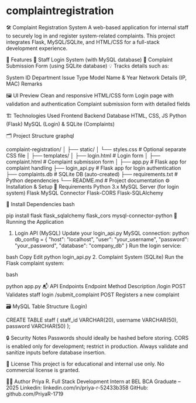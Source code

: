 # complaintregistration

🛠 Complaint Registration System
A web-based application for internal staff to securely log in and register system-related complaints. This project integrates Flask, MySQL/SQLite, and HTML/CSS for a full-stack development experience.

📌 Features
🔐 Staff Login System (with MySQL database)
📝 Complaint Submission Form (using SQLite database)
💡 Tracks details such as:

System ID
Department
Issue Type
Model Name & Year
Network Details (IP, MAC)
Remarks

🖼️ UI Preview
Clean and responsive HTML/CSS form
Login page with validation and authentication
Complaint submission form with detailed fields

🏗️ Technologies Used
Frontend	Backend	Database
HTML, CSS, JS	Python (Flask)	MySQL (Login) & SQLite (Complaints)

🗂️ Project Structure
graphql

complaint-registration/
│
├── static/
│   └── styles.css            # Optional separate CSS file
│
├── templates/
│   ├── login.html            # Login form
│   ├── complaint.html        # Complaint submission form
│
├── app.py                    # Flask app for complaint handling
├── login_api.py              # Flask app for login authentication
├── complaints.db             # SQLite DB (auto-created)
├── requirements.txt          # Python dependencies
└── README.md                 # Project documentation
⚙️ Installation & Setup
🔧 Requirements
Python 3.x
MySQL Server (for login system)
Flask
MySQL Connector
Flask-CORS
Flask-SQLAlchemy

🔌 Install Dependencies
bash

pip install flask flask_sqlalchemy flask_cors mysql-connector-python
🚀 Running the Application
1. Login API (MySQL)
Update your login_api.py MySQL connection:
python
db_config = {
    "host": "localhost",
    "user": "your_username",
    "password": "your_password",
    "database": "company_db"
}
Run the login service:

bash
Copy
Edit
python login_api.py
2. Complaint System (SQLite)
Run the Flask complaint system:

bash

python app.py
📬 API Endpoints
Endpoint	Method	Description
/login	POST	Validates staff login
/submit_complaint	POST	Registers a new complaint

🗃️ MySQL Table Structure (Login)


CREATE TABLE staff (
  staff_id VARCHAR(20),
  username VARCHAR(50),
  password VARCHAR(50)
);

🔒 Security Notes
Passwords should ideally be hashed before storing.
CORS is enabled only for development; restrict in production.
Always validate and sanitize inputs before database insertion.

📄 License
This project is for educational and internal use only. No commercial license is granted.

👨‍💻 Author
Priya R.
Full Stack Development Intern at BEL
BCA Graduate – 2025
Linkedin: linkedin.com/in/priya-r-52433b358
GitHub: github.com/PriyaR-1719
